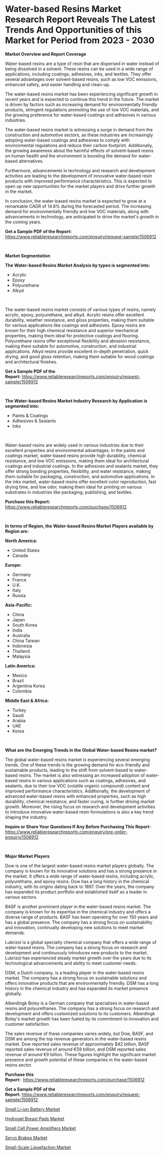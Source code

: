 <p><h1>Water-based Resins Market Research Report Reveals The Latest Trends And Opportunities of this Market for Period from 2023 - 2030</h1></p><p><strong>Market Overview and Report Coverage</strong></p>
<p><p>Water-based resins are a type of resin that are dispersed in water instead of being dissolved in a solvent. These resins can be used in a wide range of applications, including coatings, adhesives, inks, and textiles. They offer several advantages over solvent-based resins, such as low VOC emissions, enhanced safety, and easier handling and clean-up.</p><p>The water-based resins market has been experiencing significant growth in recent years and is expected to continue this trend in the future. The market is driven by factors such as increasing demand for environmentally friendly products, stringent regulations promoting the use of low VOC materials, and the growing preference for water-based coatings and adhesives in various industries.</p><p>The water-based resins market is witnessing a surge in demand from the construction and automotive sectors, as these industries are increasingly adopting water-based coatings and adhesives to comply with environmental regulations and reduce their carbon footprint. Additionally, the growing awareness about the harmful effects of solvent-based resins on human health and the environment is boosting the demand for water-based alternatives.</p><p>Furthermore, advancements in technology and research and development activities are leading to the development of innovative water-based resin products with improved performance characteristics. This is expected to open up new opportunities for the market players and drive further growth in the market.</p><p>In conclusion, the water-based resins market is expected to grow at a remarkable CAGR of 14.8% during the forecasted period. The increasing demand for environmentally friendly and low VOC materials, along with advancements in technology, are anticipated to drive the market's growth in the coming years.</p></p>
<p><strong>Get a Sample PDF of the Report:</strong> <a href="https://www.reliableresearchreports.com/enquiry/request-sample/1506912">https://www.reliableresearchreports.com/enquiry/request-sample/1506912</a></p>
<p>&nbsp;</p>
<p><strong>Market Segmentation</strong></p>
<p><strong>The Water-based Resins Market Analysis by types is segmented into:</strong></p>
<p><ul><li>Acrylic</li><li>Epoxy</li><li>Polyurethane</li><li>Alkyd</li></ul></p>
<p>&nbsp;</p>
<p><p>The water-based resins market consists of various types of resins, namely acrylic, epoxy, polyurethane, and alkyd. Acrylic resins offer excellent durability, weather resistance, and gloss properties, making them suitable for various applications like coatings and adhesives. Epoxy resins are known for their high chemical resistance and superior mechanical properties, making them ideal for protective coatings and flooring. Polyurethane resins offer exceptional flexibility and abrasion resistance, making them suitable for automotive, construction, and industrial applications. Alkyd resins provide excellent in-depth penetration, quick drying, and good gloss retention, making them suitable for wood coatings and architectural finishes.</p></p>
<p><strong>Get a Sample PDF of the Report:</strong>&nbsp;<a href="https://www.reliableresearchreports.com/enquiry/request-sample/1506912">https://www.reliableresearchreports.com/enquiry/request-sample/1506912</a></p>
<p>&nbsp;</p>
<p><strong>The Water-based Resins Market Industry Research by Application is segmented into:</strong></p>
<p><ul><li>Paints & Coatings</li><li>Adhesives & Sealants</li><li>Inks</li></ul></p>
<p>&nbsp;</p>
<p><p>Water-based resins are widely used in various industries due to their excellent properties and environmental advantages. In the paints and coatings market, water-based resins provide high durability, chemical resistance, and low VOC emissions, making them ideal for architectural coatings and industrial coatings. In the adhesives and sealants market, they offer strong bonding properties, flexibility, and water resistance, making them suitable for packaging, construction, and automotive applications. In the inks market, water-based resins offer excellent color reproduction, fast drying time, and low odor, making them ideal for printing on various substrates in industries like packaging, publishing, and textiles.</p></p>
<p><strong>Purchase this Report:</strong>&nbsp; <a href="https://www.reliableresearchreports.com/purchase/1506912">https://www.reliableresearchreports.com/purchase/1506912</a></p>
<p>&nbsp;</p>
<p><strong>In terms of Region, the Water-based Resins Market Players available by Region are:</strong></p>
<p>
    <p> <strong> North America: </strong>
        <ul>
            <li>United States</li>
            <li>Canada</li>
        </ul>
        </p> 
    <p> <strong> Europe: </strong>
        <ul>
            <li>Germany</li>
            <li>France</li>
            <li>U.K.</li>
            <li>Italy</li>
            <li>Russia</li>
        </ul>
        </p> 
    <p> <strong> Asia-Pacific: </strong>
        <ul>
            <li>China</li>
            <li>Japan</li>
            <li>South Korea</li>
            <li>India</li>
            <li>Australia</li>
            <li>China Taiwan</li>
            <li>Indonesia</li>
            <li>Thailand</li>
            <li>Malaysia</li>
        </ul>
        </p> 
    <p> <strong> Latin America: </strong>
        <ul>
            <li>Mexico</li>
            <li>Brazil</li>
            <li>Argentina Korea</li>
            <li>Colombia</li>
        </ul>
        </p> 
    <p> <strong> Middle East & Africa: </strong>
        <ul>
            <li>Turkey</li>
            <li>Saudi</li>
            <li>Arabia</li>
            <li>UAE</li>
            <li>Korea</li>
        </ul>
    </p>
    </p>
<p>&nbsp;</p>
<p><strong>What are the Emerging Trends in the Global Water-based Resins market?</strong></p>
<p><p>The global water-based resins market is experiencing several emerging trends. One of these trends is the growing demand for eco-friendly and sustainable products, leading to the shift from solvent-based to water-based resins. The market is also witnessing an increased adoption of water-based resins in various applications such as coatings, adhesives, and sealants, due to their low VOC (volatile organic compound) content and improved performance characteristics. Additionally, the development of advanced water-based resins with enhanced properties, such as high durability, chemical resistance, and faster curing, is further driving market growth. Moreover, the rising focus on research and development activities to introduce innovative water-based resin formulations is also a key trend shaping the industry.</p></p>
<p><strong>Inquire or Share Your Questions If Any Before Purchasing This Report</strong>- <a href="https://www.reliableresearchreports.com/enquiry/pre-order-enquiry/1506912">https://www.reliableresearchreports.com/enquiry/pre-order-enquiry/1506912</a></p>
<p>&nbsp;</p>
<p><strong>Major Market Players</strong></p>
<p><p>Dow is one of the largest water-based resins market players globally. The company is known for its innovative solutions and has a strong presence in the market. It offers a wide range of water-based resins, including acrylic, polyurethane, and epoxy resins. Dow has a long history in the chemical industry, with its origins dating back to 1897. Over the years, the company has expanded its product portfolio and established itself as a leader in various sectors.</p><p>BASF is another prominent player in the water-based resins market. The company is known for its expertise in the chemical industry and offers a diverse range of products. BASF has been operating for over 150 years and has a global presence. The company has a strong focus on sustainability and innovation, continually developing new solutions to meet market demands.</p><p>Lubrizol is a global specialty chemical company that offers a wide range of water-based resins. The company has a strong focus on research and development and continuously introduces new products to the market. Lubrizol has experienced steady market growth over the years due to its technological advancements and ability to meet customer needs.</p><p>DSM, a Dutch company, is a leading player in the water-based resins market. The company has a strong focus on sustainable solutions and offers innovative products that are environmentally friendly. DSM has a long history in the chemical industry and has expanded its market presence globally.</p><p>Alberdingk Boley is a German company that specializes in water-based resins and polyurethanes. The company has a strong focus on research and development and offers customized solutions to its customers. Alberdingk Boley's market growth has been fueled by its commitment to innovation and customer satisfaction.</p><p>The sales revenue of these companies varies widely, but Dow, BASF, and DSM are among the top revenue generators in the water-based resins market. Dow reported sales revenue of approximately $42 billion, BASF reported sales revenue of around €59 billion, and DSM reported sales revenue of around €9 billion. These figures highlight the significant market presence and growth potential of these companies in the water-based resins sector.</p></p>
<p><strong>Purchase this Report:</strong>&nbsp;&nbsp;<a href="https://www.reliableresearchreports.com/purchase/1506912">https://www.reliableresearchreports.com/purchase/1506912</a></p>
<p></p>
<p><strong>Get a Sample PDF of the Report:</strong>&nbsp;<a href="https://www.reliableresearchreports.com/enquiry/request-sample/1506912">https://www.reliableresearchreports.com/enquiry/request-sample/1506912</a></p>
<p><p><a href="https://www.linkedin.com/pulse/small-li-ion-battery-market-size-forecast-2023/">Small Li-ion Battery Market</a></p><p><a href="https://medium.com/@malliekozey2023/hydrogel-breast-pads-market-size-cagr-trends-2024-2030-6dbf22cb6805">Hydrogel Breast Pads Market</a></p><p><a href="https://www.linkedin.com/pulse/small-cell-power-amplifiers-market-size-forecast-2023-2030/">Small Cell Power Amplifiers Market</a></p><p><a href="https://medium.com/@chasegibson1901/servo-brakes-market-size-growth-forecast-2023-2030-a5753f22350f">Servo Brakes Market</a></p><p><a href="https://www.linkedin.com/pulse/small-scale-liquefaction-market-size-forecast/">Small-Scale Liquefaction Market</a></p></p>